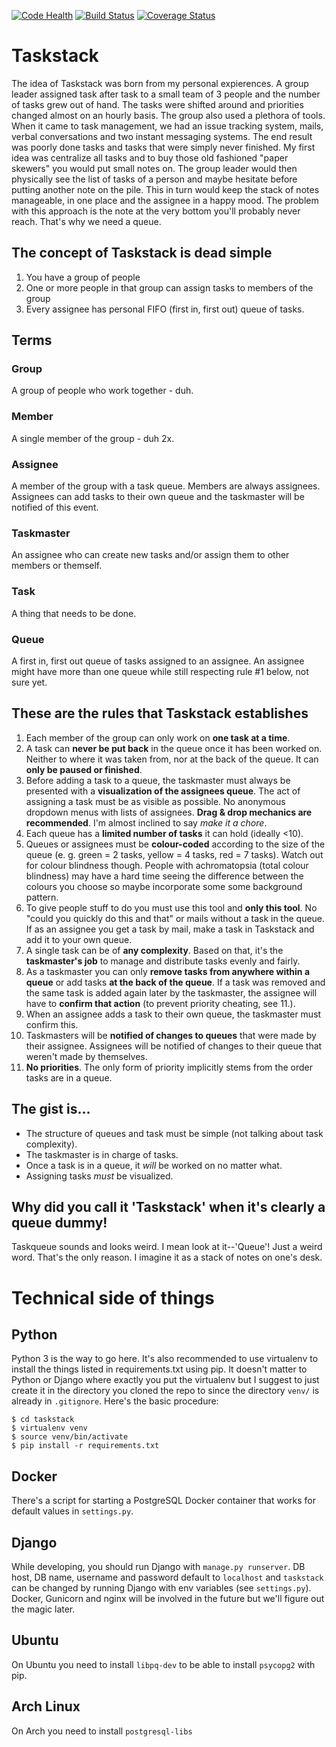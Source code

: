 [![Code Health](https://landscape.io/github/Retzudo/taskstack/master/landscape.svg?style=flat)](https://landscape.io/github/Retzudo/taskstack/master)
[![Build Status](https://travis-ci.org/Retzudo/taskstack.svg?branch=master)](https://travis-ci.org/Retzudo/taskstack)
[![Coverage Status](https://coveralls.io/repos/Retzudo/taskstack/badge.svg?branch=master)](https://coveralls.io/r/Retzudo/taskstack?branch=master)

Taskstack
=========
The idea of Taskstack was born from my personal expierences. A group leader assigned task after task to a small team of 3 people and the number of tasks grew out of hand. The tasks were shifted around and priorities changed almost on an hourly basis. The group also used a plethora of tools. When it came to task management, we had an issue tracking system, mails, verbal conversations and two instant messaging systems. The end result was poorly done tasks and tasks that were simply never finished. My first idea was centralize all tasks and to buy those old fashioned "paper skewers" you would put small notes on. The group leader would then physically see the list of tasks of a person and maybe hesitate before putting another note on the pile. This in turn would keep the stack of notes manageable, in one place and the assignee in a happy mood. The problem with this approach is the note at the very bottom you'll probably never reach. That's why we need a queue. 

The concept of Taskstack is dead simple
----------------------------------------
1. You have a group of people
2. One or more people in that group can assign tasks to members of the group
3. Every assignee has personal FIFO (first in, first out) queue of tasks.

Terms
-----
### Group
A group of people who work together - duh.
### Member
A single member of the group - duh 2x.
### Assignee
A member of the group with a task queue. Members are always assignees. Assignees can add tasks to their own queue and the taskmaster will be notified of this event.
### Taskmaster
An assignee who can create new tasks and/or assign them to other members or themself.
### Task
A thing that needs to be done.
### Queue
A first in, first out queue of tasks assigned to an assignee. An assignee might have more than one queue while still respecting rule #1 below, not sure yet.

These are the rules that Taskstack establishes
----------------------------------------------
1. Each member of the group can only work on **one task at a time**. 
2. A task can **never be put back** in the queue once it has been worked on. Neither to where it was taken from, nor at the back of the queue. It can **only be paused or finished**.
3. Before adding a task to a queue, the taskmaster must always be presented with a **visualization of the assignees queue**. The act of assigning a task must be as visible as possible. No anonymous dropdown menus with lists of assignees. **Drag & drop mechanics are recommended**. I'm almost inclined to say *make it a chore*.
4. Each queue has a **limited number of tasks** it can hold (ideally <10).
5. Queues or assignees must be **colour-coded** according to the size of the queue (e. g. green = 2 tasks, yellow = 4 tasks, red = 7 tasks). Watch out for colour blindness though. People with achromatopsia (total colour blindness) may have a hard time seeing the difference between the colours you choose so maybe incorporate some some background pattern. 
6. To give people stuff to do you must use this tool and **only this tool**. No "could you quickly do this and that" or mails without a task in the queue. If as an assignee you get a task by mail, make a task in Taskstack and add it to your own queue.
7. A single task can be of **any complexity**. Based on that, it's the **taskmaster's job** to manage and distribute tasks evenly and fairly.
8. As a taskmaster you can only **remove tasks from anywhere within a queue** or add tasks **at the back of the queue**. If a task was removed and the same task is added again later by the taskmaster, the assignee will have to **confirm that action** (to prevent priority cheating, see 11.). 
9. When an assignee adds a task to their own queue, the taskmaster must confirm this.
10. Taskmasters will be **notified of changes to queues** that were made by their assignee. Assignees will be notified of changes to their queue that weren't made by themselves.
11. **No priorities**. The only form of priority implicitly stems from the order tasks are in a queue.

The gist is...
--------------
- The structure of queues and task must be simple (not talking about task complexity).
- The taskmaster is in charge of tasks.
- Once a task is in a queue, it *will* be worked on no matter what.
- Assigning tasks *must* be visualized.

Why did you call it 'Taskstack' when it's clearly a queue dummy!
----------------------------------------------------------------
Taskqueue sounds and looks weird. I mean look at it--'Queue'! Just a weird word. That's the only reason. I imagine it as a stack of notes on one's desk.

Technical side of things
========================
Python
------
Python 3 is the way to go here. It's also recommended to use virtualenv to install the things listed in requirements.txt using pip. It doesn't matter to Python or Django where exactly you put the virtualenv but I suggest to just create it in the directory you cloned the repo to since the directory `venv/` is already in `.gitignore`. Here's the basic procedure: 

```
$ cd taskstack
$ virtualenv venv
$ source venv/bin/activate
$ pip install -r requirements.txt
```

Docker
------
There's a script for starting a PostgreSQL Docker container that works for default values in `settings.py`.

Django
------
While developing, you should run Django with `manage.py runserver`. DB host, DB name, username and password default to `localhost` and `taskstack` can be changed by running Django with env variables (see `settings.py`). Docker, Gunicorn and nginx will be involved in the future but we'll figure out the magic later.

Ubuntu
------
On Ubuntu you need to install `libpq-dev` to be able to install `psycopg2` with pip.

Arch Linux
----------
On Arch you need to install `postgresql-libs`

